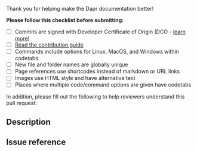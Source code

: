 Thank you for helping make the Dapr documentation better!

**Please follow this checklist before submitting:**
- [ ] Commits are signed with Developer Certificate of Origin (DCO - [learn more](https://docs.dapr.io/contributing/contributing-overview/#developer-certificate-of-origin-signing-your-work))
- [ ] [Read the contribution guide](https://docs.dapr.io/contributing/docs-contrib/contributing-docs/)
- [ ] Commands include options for Linux, MacOS, and Windows within codetabs
- [ ] New file and folder names are globally unique
- [ ] Page references use shortcodes instead of markdown or URL links
- [ ] Images use HTML style and have alternative text
- [ ] Places where multiple code/command options are given have codetabs

In addition, please fill out the following to help reviewers understand this pull request:

## Description

<!--Please explain the changes you've made-->

## Issue reference

<!--Please reference the issue this PR will close: #[issue number]-->
